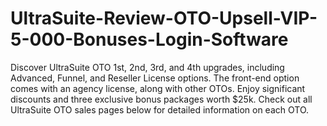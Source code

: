 # UltraSuite-Review-OTO-Upsell-VIP-5-000-Bonuses-Login-Software
Discover UltraSuite OTO 1st, 2nd, 3rd, and 4th upgrades, including Advanced, Funnel, and Reseller License options. The front-end option comes with an agency license, along with other OTOs. Enjoy significant discounts and three exclusive bonus packages worth $25k. Check out all UltraSuite OTO sales pages below for detailed information on each OTO.
